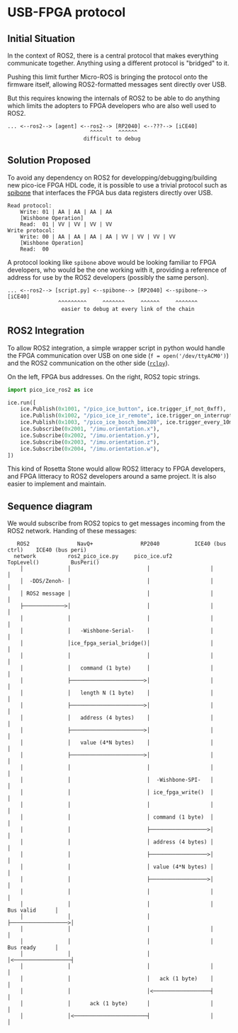 # USB-FPGA protocol


## Initial Situation

In the context of ROS2, there is a central protocol that makes everything
communicate together. Anything using a different protocol is "bridged" to it.

Pushing this limit further Micro-ROS is bringing the protocol onto the
firmware itself, allowing ROS2-formatted messages sent directly over USB.

But this requires knowing the internals of ROS2 to be able to do anything
which limits the adopters to FPGA developers who are also well used to ROS2.

```
... <--ros2--> [agent] <--ros2--> [RP2040] <--???--> [iCE40]
                          ^^^^     ^^^^^^
                        difficult to debug
```

## Solution Proposed

To avoid any dependency on ROS2 for developping/debugging/building new
pico-ice FPGA HDL code, it is possible to use a trivial protocol such as
[spibone](https://github.com/xobs/spibone) that interfaces the FPGA bus
data registers directly over USB.

```
Read protocol:
    Write: 01 | AA | AA | AA | AA
    [Wishbone Operation]
    Read:  01 | VV | VV | VV | VV
Write protocol:
    Write: 00 | AA | AA | AA | AA | VV | VV | VV | VV
    [Wishbone Operation]
    Read:  00
```

A protocol looking like `spibone` above would be looking familiar to FPGA
developers, who would be the one working with it, providing a reference
of address for use by the ROS2 developers (possibly the same person).

```
... <--ros2--> [script.py] <--spibone--> [RP2040] <--spibone--> [iCE40]
                ^^^^^^^^^     ^^^^^^^     ^^^^^^     ^^^^^^^
                 easier to debug at every link of the chain
```


## ROS2 Integration

To allow ROS2 integration, a simple wrapper script in python would handle
the FPGA communication over USB on one side (`f = open('/dev/ttyACM0')`)
and the ROS2 communication on the other side
([`rclpy`](https://github.com/ros2/rclpy)).

On the left, FPGA bus addresses. On the right, ROS2 topic strings.

```python
import pico_ice_ros2 as ice

ice.run([
    ice.Publish(0x1001, "/pico_ice_button", ice.trigger_if_not_0xff),
    ice.Publish(0x1002, "/pico_ice_ir_remote", ice.trigger_on_interrupt),
    ice.Publish(0x1003, "/pico_ice_bosch_bme280", ice.trigger_every_10ms),
    ice.Subscribe(0x2001, "/imu.orientation.x"),
    ice.Subscribe(0x2002, "/imu.orientation.y"),
    ice.Subscribe(0x2003, "/imu.orientation.z"),
    ice.Subscribe(0x2004, "/imu.orientation.w"),
])
```

This kind of Rosetta Stone would allow ROS2 litteracy to FPGA developers,
and FPGA litteracy to ROS2 developers around a same project.
It is also easier to implement and maintain.


## Sequence diagram

We would subscribe from ROS2 topics to get messages incoming from the ROS2 network.
Handing of these messages:

```
   ROS2               NavQ+               RP2040           ICE40 (bus ctrl)    ICE40 (bus peri)
  network          ros2_pico_ice.py     pico_ice.uf2         TopLevel()          BusPeri()
    │              │                        │                   │                   │
    │  -DDS/Zenoh- │                        │                   │                   │
    │ ROS2 message │                        │                   │                   │
    ├─────────────>│                        │                   │                   │
    │              │                        │                   │                   │
    │              │   -Wishbone-Serial-    │                   │                   │
    │              │ice_fpga_serial_bridge()│                   │                   │
    │              │                        │                   │                   │
    │              │   command (1 byte)     │                   │                   │
    │              ├───────────────────────>│                   │                   │
    │              │   length N (1 byte)    │                   │                   │
    │              ├───────────────────────>│                   │                   │
    │              │   address (4 bytes)    │                   │                   │
    │              ├───────────────────────>│                   │                   │
    │              │   value (4*N bytes)    │                   │                   │
    │              ├───────────────────────>│                   │                   │
    │              │                        │                   │                   │
    │              │                        │  -Wishbone-SPI-   │                   │
    │              │                        │ ice_fpga_write()  │                   │
    │              │                        │                   │                   │
    │              │                        │ command (1 byte)  │                   │
    │              │                        ├──────────────────>│                   │
    │              │                        │ address (4 bytes) │                   │
    │              │                        ├──────────────────>│                   │
    │              │                        │ value (4*N bytes) │                   │
    │              │                        ├──────────────────>│                   │
    │              │                        │                   │                   │
    │              │                        │                   │    Bus valid      │
    │              │                        │                   ├──────────────────>│
    │              │                        │                   │                   │
    │              │                        │                   │    Bus ready      │
    │              │                        │                   │<──────────────────┤
    │              │                        │                   │                   │
    │              │                        │   ack (1 byte)    │                   │
    │              │                        │<──────────────────┤                   │
    │              │      ack (1 byte)      │                   │                   │
    │              │<───────────────────────┤                   │                   │
```
